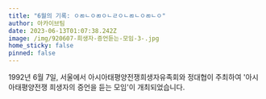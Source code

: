 ```yaml
---
title: "6월의 기록: ㅇㄻㄴㅇㄻㅇㄴㄹㅇㄴㄻㄴㅇㄻㄴㅇ"
author: 아카이브팀
date: 2023-06-13T01:07:38.242Z
image: /img/920607-희생자-증언듣는-모임-3-.jpg
home_sticky: false
pinned: false
---
```

1992년 6월 7일, 서울에서 아시아태평양전쟁희생자유족회와 정대협이 주최하여 '아시아태평양전쟁 희생자의 증언을 듣는 모임'이 개최되었습니다.